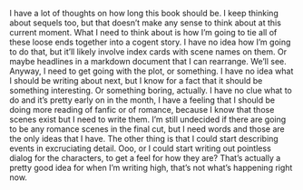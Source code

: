 I have a lot of thoughts on how long this book should be. I keep
thinking about sequels too, but that doesn’t make any sense to think
about at this current moment. What I need to think about is how I’m
going to tie all of these loose ends together into a cogent story. I
have no idea how I’m going to do that, but it’ll likely involve index
cards with scene names on them. Or maybe headlines in a markdown
document that I can rearrange. We’ll see. Anyway, I need to get going
with the plot, or something. I have no idea what I should be writing
about next, but I know for a fact that it should be something
interesting. Or something boring, actually. I have no clue what to do
and it’s pretty early on in the month, I have a feeling that I should be
doing more reading of fanfic or of romance, because I know that those
scenes exist but I need to write them. I’m still undecided if there are
going to be any romance scenes in the final cut, but I need words and
those are the only ideas that I have. The other thing is that I could
start describing events in excruciating detail. Ooo, or I could start
writing out pointless dialog for the characters, to get a feel for how
they are? That’s actually a pretty good idea for when I’m writing high,
that’s not what’s happening right now.
